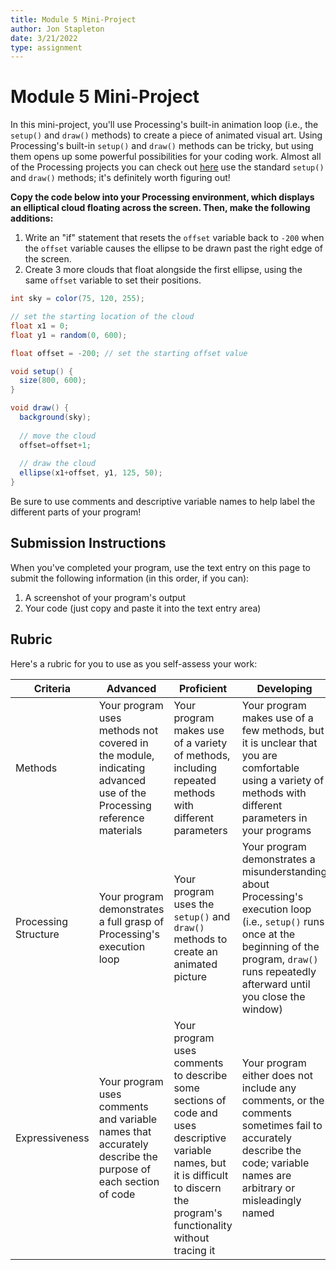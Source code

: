 ```yaml
---
title: Module 5 Mini-Project
author: Jon Stapleton
date: 3/21/2022
type: assignment
---
```


# Module 5 Mini-Project

In this mini-project, you'll use Processing's built-in animation loop (i.e., the `setup()` and `draw()` methods) to create a piece of animated visual art. Using Processing's built-in `setup()` and `draw()` methods can be tricky, but using them opens up some powerful possibilities for your coding work. Almost all of the Processing projects you can check out [here](https://openprocessing.org/browse/#) use the standard `setup()` and `draw()` methods; it's definitely worth figuring out!

**Copy the code below into your Processing environment, which displays an elliptical cloud floating across the screen. Then, make the following additions:**

1. Write an "if" statement that resets the `offset` variable back to `-200` when the `offset` variable causes the ellipse to be drawn past the right edge of the screen.
2. Create 3 more clouds that float alongside the first ellipse, using the same `offset` variable to set their positions.

```java
int sky = color(75, 120, 255);

// set the starting location of the cloud
float x1 = 0;
float y1 = random(0, 600);

float offset = -200; // set the starting offset value

void setup() {
  size(800, 600);
}

void draw() {
  background(sky);
  
  // move the cloud
  offset=offset+1;
  
  // draw the cloud
  ellipse(x1+offset, y1, 125, 50);
}
```

Be sure to use comments and descriptive variable names to help label the different parts of your program!

## Submission Instructions

When you've completed your program, use the text entry on this page to submit the following information (in this order, if you can):

1. A screenshot of your program's output
2. Your code (just copy and paste it into the text entry area)

## Rubric

Here's a rubric for you to use as you self-assess your work:

| Criteria  | Advanced | Proficient | Developing |
| --------- | -------- | ---------- | ---------- |
| Methods   | Your program uses methods not covered in the module, indicating advanced use of the Processing reference materials | Your program makes use of a variety of methods, including repeated methods with different parameters | Your program makes use of a few methods, but it is unclear that you are comfortable using a variety of methods with different parameters in your programs |
| Processing Structure | Your program demonstrates a full grasp of Processing's execution loop | Your program uses the `setup()` and `draw()` methods to create an animated picture | Your program demonstrates a misunderstanding about Processing's execution loop (i.e., `setup()` runs once at the beginning of the program, `draw()` runs repeatedly afterward until you close the window) |
| Expressiveness  | Your program uses comments and variable names that accurately describe the purpose of each section of code | Your program uses comments to describe some sections of code and uses descriptive variable names, but it is difficult to discern the program's functionality without tracing it | Your program either does not include any comments, or the comments sometimes fail to accurately describe the code; variable names are arbitrary or misleadingly named |